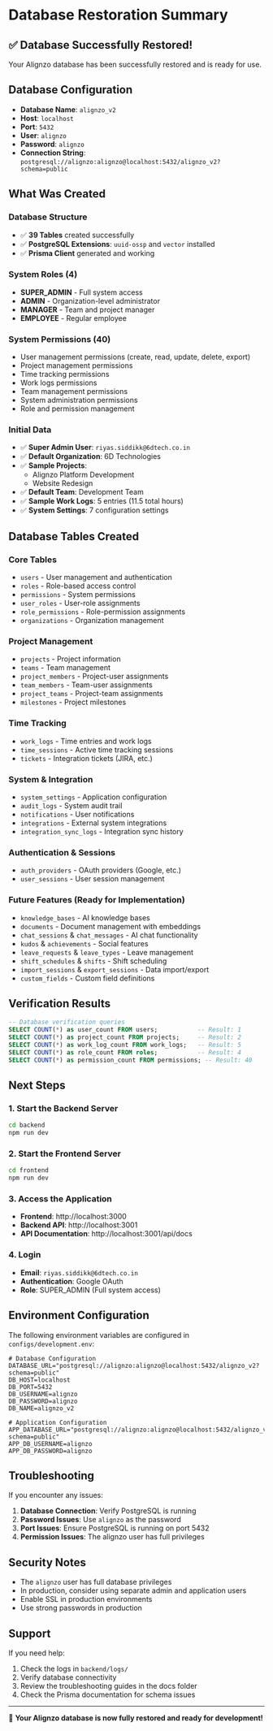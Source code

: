 # Database Restoration Summary

## ✅ Database Successfully Restored!

Your Alignzo database has been successfully restored and is ready for use.

## Database Configuration

- **Database Name**: `alignzo_v2`
- **Host**: `localhost`
- **Port**: `5432`
- **User**: `alignzo`
- **Password**: `alignzo`
- **Connection String**: `postgresql://alignzo:alignzo@localhost:5432/alignzo_v2?schema=public`

## What Was Created

### Database Structure
- ✅ **39 Tables** created successfully
- ✅ **PostgreSQL Extensions**: `uuid-ossp` and `vector` installed
- ✅ **Prisma Client** generated and working

### System Roles (4)
- **SUPER_ADMIN** - Full system access
- **ADMIN** - Organization-level administrator  
- **MANAGER** - Team and project manager
- **EMPLOYEE** - Regular employee

### System Permissions (40)
- User management permissions (create, read, update, delete, export)
- Project management permissions
- Time tracking permissions
- Work logs permissions
- Team management permissions
- System administration permissions
- Role and permission management

### Initial Data
- ✅ **Super Admin User**: `riyas.siddikk@6dtech.co.in`
- ✅ **Default Organization**: 6D Technologies
- ✅ **Sample Projects**: 
  - Alignzo Platform Development
  - Website Redesign
- ✅ **Default Team**: Development Team
- ✅ **Sample Work Logs**: 5 entries (11.5 total hours)
- ✅ **System Settings**: 7 configuration settings

## Database Tables Created

### Core Tables
- `users` - User management and authentication
- `roles` - Role-based access control
- `permissions` - System permissions
- `user_roles` - User-role assignments
- `role_permissions` - Role-permission assignments
- `organizations` - Organization management

### Project Management
- `projects` - Project information
- `teams` - Team management
- `project_members` - Project-user assignments
- `team_members` - Team-user assignments
- `project_teams` - Project-team assignments
- `milestones` - Project milestones

### Time Tracking
- `work_logs` - Time entries and work logs
- `time_sessions` - Active time tracking sessions
- `tickets` - Integration tickets (JIRA, etc.)

### System & Integration
- `system_settings` - Application configuration
- `audit_logs` - System audit trail
- `notifications` - User notifications
- `integrations` - External system integrations
- `integration_sync_logs` - Integration sync history

### Authentication & Sessions
- `auth_providers` - OAuth providers (Google, etc.)
- `user_sessions` - User session management

### Future Features (Ready for Implementation)
- `knowledge_bases` - AI knowledge bases
- `documents` - Document management with embeddings
- `chat_sessions` & `chat_messages` - AI chat functionality
- `kudos` & `achievements` - Social features
- `leave_requests` & `leave_types` - Leave management
- `shift_schedules` & `shifts` - Shift scheduling
- `import_sessions` & `export_sessions` - Data import/export
- `custom_fields` - Custom field definitions

## Verification Results

```sql
-- Database verification queries
SELECT COUNT(*) as user_count FROM users;           -- Result: 1
SELECT COUNT(*) as project_count FROM projects;     -- Result: 2  
SELECT COUNT(*) as work_log_count FROM work_logs;   -- Result: 5
SELECT COUNT(*) as role_count FROM roles;           -- Result: 4
SELECT COUNT(*) as permission_count FROM permissions; -- Result: 40
```

## Next Steps

### 1. Start the Backend Server
```bash
cd backend
npm run dev
```

### 2. Start the Frontend Server
```bash
cd frontend
npm run dev
```

### 3. Access the Application
- **Frontend**: http://localhost:3000
- **Backend API**: http://localhost:3001
- **API Documentation**: http://localhost:3001/api/docs

### 4. Login
- **Email**: `riyas.siddikk@6dtech.co.in`
- **Authentication**: Google OAuth
- **Role**: SUPER_ADMIN (Full system access)

## Environment Configuration

The following environment variables are configured in `configs/development.env`:

```env
# Database Configuration
DATABASE_URL="postgresql://alignzo:alignzo@localhost:5432/alignzo_v2?schema=public"
DB_HOST=localhost
DB_PORT=5432
DB_USERNAME=alignzo
DB_PASSWORD=alignzo
DB_NAME=alignzo_v2

# Application Configuration
APP_DATABASE_URL="postgresql://alignzo:alignzo@localhost:5432/alignzo_v2?schema=public"
APP_DB_USERNAME=alignzo
APP_DB_PASSWORD=alignzo
```

## Troubleshooting

If you encounter any issues:

1. **Database Connection**: Verify PostgreSQL is running
2. **Password Issues**: Use `alignzo` as the password
3. **Port Issues**: Ensure PostgreSQL is running on port 5432
4. **Permission Issues**: The alignzo user has full privileges

## Security Notes

- The `alignzo` user has full database privileges
- In production, consider using separate admin and application users
- Enable SSL in production environments
- Use strong passwords in production

## Support

If you need help:
1. Check the logs in `backend/logs/`
2. Verify database connectivity
3. Review the troubleshooting guides in the docs folder
4. Check the Prisma documentation for schema issues

---

🎉 **Your Alignzo database is now fully restored and ready for development!** 